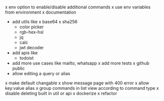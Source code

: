 x env option to enable/disable additional commands
x use env variables from environment
x documentation
- add utils like 
  x base64
  x sha256
  - color picker
  - rgb-hex-hsl
  - jq
  - calc
  - jwt decoder
- add apis like
    - todoist
- add more use cases like mailto, whatsapp
x add more tests
x github public
- allow editing a query or alias


x make default changable
x show message page with 400 error
x allow key:value alias
x group commands in list view according to command type
x disable deleting built in util or api
x dockerize
x refactor
